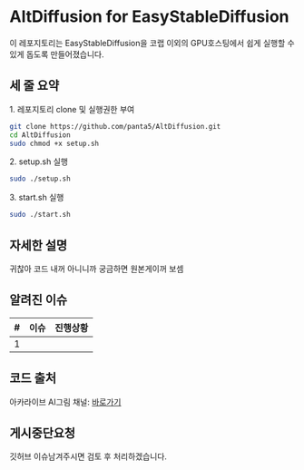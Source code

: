 # AltDiffusion for EasyStableDiffusion

이 레포지토리는 EasyStableDiffusion을 코랩 이외의 GPU호스팅에서 쉽게 실행할 수 있게 돕도록 만들어졌습니다.

## 세 줄 요약

1\. 레포지토리 clone 및 실행권한 부여

```bash
git clone https://github.com/panta5/AltDiffusion.git
cd AltDiffusion
sudo chmod +x setup.sh
```

2\. setup\.sh 실행

```bash
sudo ./setup.sh
```

3\. start\.sh 실행

```bash
sudo ./start.sh
```

## 자세한 설명

귀찮아
코드 내꺼 아니니까 궁금하면 원본게이꺼 보셈

## 알려진 이슈

| #   | 이슈 | 진행상황 |
| --- | ---- | -------- |
| 1   |      |          |

## 코드 출처

아카라이브 AI그림 채널: [바로가기](https://arca.live/b/aiart/59406212)

## 게시중단요청

깃허브 이슈남겨주시면 검토 후 처리하겠습니다.
